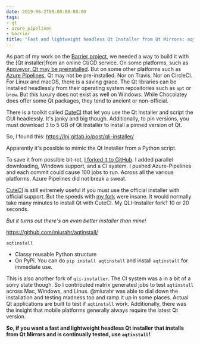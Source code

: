```yaml
---
date: 2019-06-2T00:00:00-08:00
tags:
- qt
- azure_pipelines
- barrier
title: "Fast and lightweight headless Qt Installer from Qt Mirrors: aqtinstall"
---
```



As part of my work on the [Barrier project][barrier], we needed a way to build it with the [Qt installer]from an online CI/CD service. On some platforms, such as [Appveyor, Qt may be preinstalled][appveyor-software]. But on some other platforms such as [Azure Pipelines][ap], Qt may not be pre-installed. Nor on Travis. Nor on CircleCI. For Linux and macOS, there is a saving grace. The Qt libraries can be installed headlessly from their operating system repositories such as `apt` or `brew`. But this luxury does not exist as well on Windows. While Chocolatey does offer some Qt packages, they tend to ancient or non-official. 

There is a toolkit called [CuteCI][cuteci] that let you use the Qt Installer and script the GUI headlessly. It's janky and big though. Additionally, to pin versions, you must download 3 to 5 GB of Qt Installer to install a pinned version of Qt. 

So, I found this: https://lnj.gitlab.io/post/qli-installer/

Apparently it's possible to mimic the Qt Installer from a Python script. 

To save it from possible bit-rot, [I forked it to GitHub][my-repo]. I added parallel downloading, Windows support, and a CI system. I pushed Azure-Pipelines and each commit could cause 100 jobs to run. Across all the various platforms. Azure Pipelines did not break a sweat. 

[CuteCI][cuteci] is still extremely useful if you must use the official installer with official support. But the speeds with [my fork][my-repo] were insane. It would normally take many minutes to install Qt with CuteCI. My QLI-Installer fork? 10 or 20 seconds. 

*But it turns out there's an even better installer than mine!*

https://github.com/miurahr/aqtinstall/

`aqtinstall`

* Classy reusable Python structure
* On PyPi. You can do `pip install aqtinstall` and install `aqtinstall` for immediate use.

This is also another fork of `qli-installer`. The CI system was a in a bit of a sorry state though. So I contributed matrix generated jobs to test `aqtinstall` across Mac, Windows, and Linux. @miurahr was able to dial down the installation and testing madness too and ramp it up in some places. Actual Qt applications are built to test if `aqtinstall` work. Additionally, there was the insight that mobile platforms generally always require the latest Qt version. 

**So, if you want a fast and lightweight headless Qt installer that installs from Qt Mirrors and is continually tested, use `aqtinstall`!**

[cuteci]: https://github.com/hasboeuf/cuteci
[barrier]: https://github.com/debauchee/barrier/
[ap]: https://azure.microsoft.com/en-us/services/devops/pipelines/
[appveyor-software]: https://www.appveyor.com/docs/windows-images-software/
[my-repo]: https://github.com/nelsonjchen/qli-installer